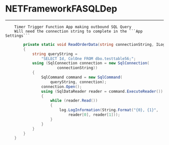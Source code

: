 # NETFrameworkFASQLDep
---  
        Timer Trigger Function App making outbound SQL Query  
        Will need the connection string to complete in the ```App Settings```

```C#
        private static void ReadOrderData(string connectionString, ILogger log)
        {
            string queryString =
                "SELECT Id, ColOne FROM dbo.testtable56;";
            using (SqlConnection connection = new SqlConnection(
                       connectionString))
            {
                SqlCommand command = new SqlCommand(
                    queryString, connection);
                connection.Open();
                using (SqlDataReader reader = command.ExecuteReader())
                {
                    while (reader.Read())
                    {
                        log.LogInformation(String.Format("{0}, {1}",
                            reader[0], reader[1]));
                    }
                }
            }
        }
    }
```
